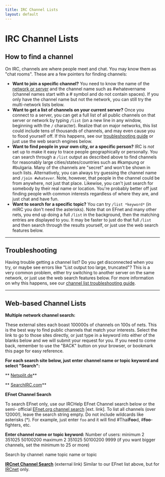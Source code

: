```yaml
---
title: IRC Channel Lists
layout: default
---
```


# IRC Channel Lists

## How to find a channel

On IRC, channels are where people meet and chat. You may know them as "chat
rooms". These are a few pointers for finding channels:

  * **Want to join a specific channel?** You need to know the name of the [network or server](../networks/) and the channel name such as #whatevername (channel names start with a # symbol and do not contain spaces). If you only have the channel name but not the network, you can still try the multi-network lists below.
  * **Want to get a list of channels on your current server?** Once you connect to a server, you can get a full list of all public channels on that server or network by typing `/list` (on a new line in any window, beginning with the `/` character). Realize that on major networks, this list could include tens of thousands of channels, and may even cause you to flood yourself off. If this happens, see our [troubleshooting guide](trouble.html) or just use the web search engines below.
  * **Want to find people in your own city, or a specific person?** IRC is _not_ set up to make it easy to trace people geographically or personally. You can search through a `/list` output as described above to find channels for reasonably large cities/states/countries such as #kampung or #bulgaria. Many of the channels are "secret" and won't be shown in such lists. Alternatively, you can always try guessing the channel name and `/join #whatever`. Note, however, that people in the channel could be from anywhere, not just that place. Likewise, you can't just search for somebody by their real name or location. You're probably better off just finding people with common interests regardless of where they are, and just chat and have fun.
  * **Want to search for a specific topic?** You can try `/list *keyword*` (in mIRC you don't need the asterisks). Note that on EFnet and many other nets, you end up doing a full `/list` in the background, then the matching entries are displayed to you. It may be faster to just do that full `/list` and then search through the results yourself, or just use the web search features below.

* * *

## Troubleshooting

Having trouble getting a channel list? Do you get disconnected when you try,
or maybe see errors like "List output too large, truncated"? This is a very
common problem, either try switching to another server on the same network, or
just use the web search features below. For more information on why this
happens, see our [channel list troubleshooting guide](trouble.html).

* * *

## Web-based Channel Lists

**Multiple network channel search:**

These external sites each boast 100000s of channels on 100s of nets. This is
the best way to find public channels that match your interests. Select the
link to go to those sites directly, or just type in a keyword into either of
the blanks below and we will submit your request for you. If you need to come
back, remember to use the "BACK" button on your browser, or bookmark this page
for easy reference.

**For each search site below, just enter channel name or topic keyword and select "Search":**

** [Netsplit.de](http://irc.netsplit.de/channels/)**

** [SearchIRC.com](http://www.searchirc.com/)**

**EFnet Channel Search**

To search EFnet only, use our IRCHelp EFnet Channel search below or the semi-
official [EFnet.org channel search](http://www.efnet.org/?module=channels)
[ext. link]. To list all channels (over 12000!), leave the search string
empty. Do not include wildcards like asterisks (*). For example, just enter
`foo` and it will find #Thai**Foo**d, #**foo**-fighters, etc.

**Enter channel name or topic keyword:**
Number of users: minimum  2 351025 50100200  maximum  2 351025 50100200 9999
(if you want bigger channels, set the minimum to 25 or more)

Search by channel: name topic name or topic

**[IRCnet Channel Search](http://www.ludd.luth.se/irc/list.html)** (external link)     Similar to our EFnet list above, but for [IRCnet](http://www.ircnet.com/) only.
